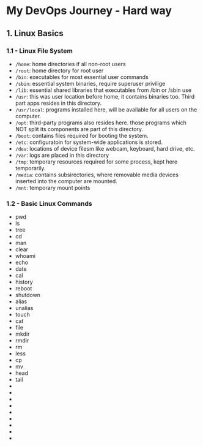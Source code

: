 # My DevOps Journey - Hard way 

## 1. Linux Basics

### 1.1 - Linux File System

- `/home`: home directories if all non-root users
- `/root`: home directory for root user 
- `/bin`: executables for most essential user commands  
- `/sbin`: essential system binaries, require superuser privilige 
- `/lib`: essential shared libraries that executables from /bin or /sbin use 
- `/usr`: this was user location before home, it contains binaries too. Third part apps resides in this directory.  
- `/usr/local`: programs installed here, will be available for all users on the computer.  
- `/opt`: third-party programs also resides here. those programs which NOT split its components are part of this directory. 
- `/boot`: contains files required for booting the system.  
- `/etc`: configuratoin for system-wide applications is stored. 
- `/dev`: locations of device filesm like webcam, keyboard, hard drive, etc.  
- `/var`: logs are placed in this directory 
- `/tmp`: temporary resources required for some process, kept here temporarily.  
- `/media`: contains subsirectories, where removable media devices inserted into the computer are mounted. 
- `/mnt`: temporary mount points 

### 1.2 - Basic Linux Commands 

- pwd
- ls 
- tree 
- cd 
- man 
- clear 
- whoami 
- echo 
- date 
- cal 
- history 
- reboot 
- shutdown 
- alias 
- unalias 
- touch 
- cat 
- file
- mkdir 
- rmdir 
- rm 
- less 
- cp 
- mv 
- head 
- tail 
- 
- 
- 
- 
- 
- 
- 
- 
- 
